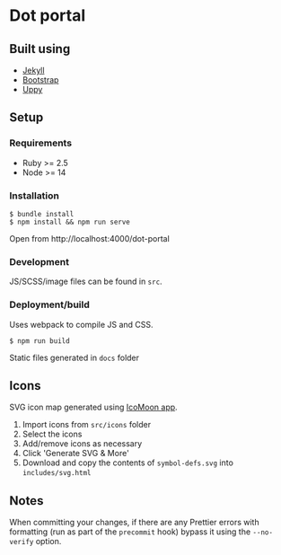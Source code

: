 # Dot portal

## Built using

-   [Jekyll](https://jekyllrb.com)
-   [Bootstrap](https://getbootstrap.com/)
-   [Uppy](https://uppy.io/)

## Setup

### Requirements

-   Ruby >= 2.5
-   Node >= 14

### Installation

```
$ bundle install
$ npm install && npm run serve
```

Open from http://localhost:4000/dot-portal

### Development

JS/SCSS/image files can be found in `src`.

### Deployment/build

Uses webpack to compile JS and CSS.

```
$ npm run build
```

Static files generated in `docs` folder

## Icons

SVG icon map generated using [IcoMoon app](https://icomoon.io/app/#/select).

1. Import icons from `src/icons` folder
2. Select the icons
3. Add/remove icons as necessary
4. Click 'Generate SVG & More'
5. Download and copy the contents of `symbol-defs.svg` into `includes/svg.html`

## Notes

When committing your changes, if there are any Prettier errors with formatting (run as part of the `precommit` hook) bypass it using the `--no-verify` option.
